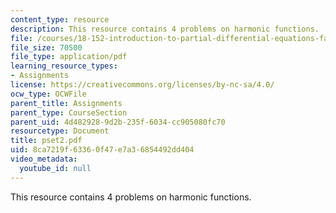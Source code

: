 ```yaml
---
content_type: resource
description: This resource contains 4 problems on harmonic functions.
file: /courses/18-152-introduction-to-partial-differential-equations-fall-2005/8ca7219f63360f47e7a36854492dd404_pset2.pdf
file_size: 70500
file_type: application/pdf
learning_resource_types:
- Assignments
license: https://creativecommons.org/licenses/by-nc-sa/4.0/
ocw_type: OCWFile
parent_title: Assignments
parent_type: CourseSection
parent_uid: 4d482928-9d2b-235f-6034-cc905080fc70
resourcetype: Document
title: pset2.pdf
uid: 8ca7219f-6336-0f47-e7a3-6854492dd404
video_metadata:
  youtube_id: null
---
```

This resource contains 4 problems on harmonic functions.
